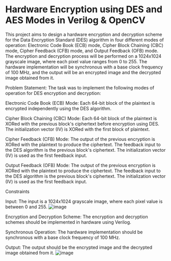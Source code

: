 # Hardware Encryption using DES and AES Modes in Verilog & OpenCV

This project aims to design a hardware encryption and decryption scheme for the Data Encryption Standard (DES) algorithm in four different modes of operation: Electronic Code Book (ECB) mode, Cipher Block Chaining (CBC) mode, Cipher Feedback (CFB) mode, and Output Feedback (OFB) mode. 
The encryption and decryption process will be performed on a 1024x1024 grayscale image, where each pixel value ranges from 0 to 255. The hardware implementation will be synchronous with a base clock frequency of 100 MHz, and the output will be an encrypted image and the decrypted image obtained from it.

Problem Statement:
The task was to implement the following modes of operation for DES encryption and decryption:

Electronic Code Book (ECB) Mode: Each 64-bit block of the plaintext is encrypted independently using the DES algorithm.

Cipher Block Chaining (CBC) Mode: Each 64-bit block of the plaintext is XORed with the previous block's ciphertext before encryption using DES. The initialization vector (IV) is XORed with the first block of plaintext.

Cipher Feedback (CFB) Mode: The output of the previous encryption is XORed with the plaintext to produce the ciphertext. The feedback input to the DES algorithm is the previous block's ciphertext. The initialization vector (IV) is used as the first feedback input.

Output Feedback (OFB) Mode: The output of the previous encryption is XORed with the plaintext to produce the ciphertext. The feedback input to the DES algorithm is the previous block's ciphertext. The initialization vector (IV) is used as the first feedback input.

Constraints

Input: The input is a 1024x1024 grayscale image, where each pixel value is between 0 and 255.
![image](https://github.com/164adityakumar/Image_Encryption/assets/98655260/5101734b-d8b6-4984-936a-7603fb7b671f)

Encryption and Decryption Scheme: The encryption and decryption schemes should be implemented in hardware using Verilog.

Synchronous Operation: The hardware implementation should be synchronous with a base clock frequency of 100 MHz.

Output: The output should be the encrypted image and the decrypted image obtained from it.
![image](https://github.com/164adityakumar/Image_Encryption/assets/98655260/9343bc6c-1396-4880-91cf-95908ac2279f)
